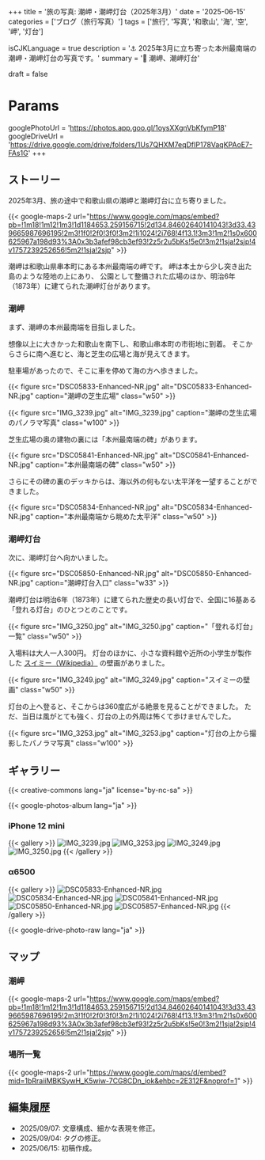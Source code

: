 +++
title = '旅の写真: 潮岬・潮岬灯台（2025年3月）'
date = '2025-06-15'
categories = ['ブログ（旅行写真）']
tags = ['旅行', '写真', '和歌山', '海', '空', '岬', '灯台']

isCJKLanguage = true
description = '⚓️ 2025年3月に立ち寄った本州最南端の潮岬・潮岬灯台の写真です。'
summary = '📍 潮岬、潮岬灯台'

draft = false

# Params
googlePhotoUrl = 'https://photos.app.goo.gl/1oysXXgnVbKfymP18'
googleDriveUrl = 'https://drive.google.com/drive/folders/1Us7QHXM7eqDfIP178VaqKPAoE7-FAs1G'
+++


## ストーリー

2025年3月、旅の途中で和歌山県の潮岬と潮岬灯台に立ち寄りました。

{{< google-maps-2
    url="https://www.google.com/maps/embed?pb=!1m18!1m12!1m3!1d1184653.259156715!2d134.84602640141043!3d33.439665987696195!2m3!1f0!2f0!3f0!3m2!1i1024!2i768!4f13.1!3m3!1m2!1s0x600625967a198d93%3A0x3b3afef98cb3ef93!2z5r2u5bKs!5e0!3m2!1sja!2sjp!4v1757239252656!5m2!1sja!2sjp"
    >}}


潮岬は和歌山県串本町にある本州最南端の岬です。
岬は本土から少し突き出た島のような陸地の上にあり、
公園として整備された広場のほか、明治6年（1873年）に建てられた潮岬灯台があります。


### 潮岬

まず、潮岬の本州最南端を目指しました。

想像以上に大きかった和歌山を南下し、和歌山串本町の市街地に到着。
そこからさらに南へ進むと、海と芝生の広場と海が見えてきます。

駐車場があったので、そこに車を停めて海の方へ歩きました。

{{< figure
    src="DSC05833-Enhanced-NR.jpg"
    alt="DSC05833-Enhanced-NR.jpg"
    caption="潮岬の芝生広場"
    class="w50"
    >}}

{{< figure
    src="IMG_3239.jpg"
    alt="IMG_3239.jpg"
    caption="潮岬の芝生広場のパノラマ写真"
    class="w100"
    >}}


芝生広場の奥の建物の裏には「本州最南端の碑」があります。

{{< figure
    src="DSC05841-Enhanced-NR.jpg"
    alt="DSC05841-Enhanced-NR.jpg"
    caption="本州最南端の碑"
    class="w50"
    >}}


さらにその碑の裏のデッキからは、海以外の何もない太平洋を一望することができました。

{{< figure
    src="DSC05834-Enhanced-NR.jpg"
    alt="DSC05834-Enhanced-NR.jpg"
    caption="本州最南端から眺めた太平洋"
    class="w50"
    >}}


### 潮岬灯台

次に、潮岬灯台へ向かいました。

{{< figure
    src="DSC05850-Enhanced-NR.jpg"
    alt="DSC05850-Enhanced-NR.jpg"
    caption="潮岬灯台入口"
    class="w33"
    >}}

潮岬灯台は明治6年（1873年）に建てられた歴史の長い灯台で、全国に16基ある「登れる灯台」のひとつとのことです。

{{< figure
    src="IMG_3250.jpg"
    alt="IMG_3250.jpg"
    caption="「登れる灯台」一覧"
    class="w50"
    >}}

入場料は大人一人300円。
灯台のほかに、小さな資料館や近所の小学生が製作した [スイミー（Wikipedia）](https://ja.wikipedia.org/wiki/%E3%82%B9%E3%82%A4%E3%83%9F%E3%83%BC) の壁画がありました。

{{< figure
    src="IMG_3249.jpg"
    alt="IMG_3249.jpg"
    caption="スイミーの壁画"
    class="w50"
    >}}

灯台の上へ登ると、そこからは360度広がる絶景を見ることができました。
ただ、当日は風がとても強く、灯台の上の外周は怖くて歩けませんでした。

{{< figure
    src="IMG_3253.jpg"
    alt="IMG_3253.jpg"
    caption="灯台の上から撮影したパノラマ写真"
    class="w100"
    >}}


## ギャラリー

{{< creative-commons lang="ja" license="by-nc-sa" >}}

{{< google-photos-album lang="ja" >}}


### iPhone 12 mini

{{< gallery >}}
<img src="IMG_3239.jpg" alt="IMG_3239.jpg" class="grid-w100" />
<img src="IMG_3253.jpg" alt="IMG_3253.jpg" class="grid-w100" />
<img src="IMG_3249.jpg" alt="IMG_3249.jpg" class="grid-w50" />
<img src="IMG_3250.jpg" alt="IMG_3250.jpg" class="grid-w50" />
{{< /gallery >}}


### α6500

{{< gallery >}}
<img src="DSC05833-Enhanced-NR.jpg" alt="DSC05833-Enhanced-NR.jpg" class="grid-w50" />
<img src="DSC05834-Enhanced-NR.jpg" alt="DSC05834-Enhanced-NR.jpg" class="grid-w50" />
<img src="DSC05841-Enhanced-NR.jpg" alt="DSC05841-Enhanced-NR.jpg" class="grid-w50" />
<img src="DSC05850-Enhanced-NR.jpg" alt="DSC05850-Enhanced-NR.jpg" class="grid-w50" />
<img src="DSC05857-Enhanced-NR.jpg" alt="DSC05857-Enhanced-NR.jpg" class="grid-w50" />
{{< /gallery >}}

{{< google-drive-photo-raw lang="ja" >}}


## マップ

### 潮岬

{{< google-maps-2
    url="https://www.google.com/maps/embed?pb=!1m18!1m12!1m3!1d1184653.259156715!2d134.84602640141043!3d33.439665987696195!2m3!1f0!2f0!3f0!3m2!1i1024!2i768!4f13.1!3m3!1m2!1s0x600625967a198d93%3A0x3b3afef98cb3ef93!2z5r2u5bKs!5e0!3m2!1sja!2sjp!4v1757239252656!5m2!1sja!2sjp"
    >}}


### 場所一覧

{{< google-maps-2
    url="https://www.google.com/maps/d/embed?mid=1bRraiiMBKSywH_K5wiw-7CG8CDn_iok&ehbc=2E312F&noprof=1"
    >}}


## 編集履歴

- 2025/09/07: 文章構成、細かな表現を修正。
- 2025/09/04: タグの修正。
- 2025/06/15: 初稿作成。

